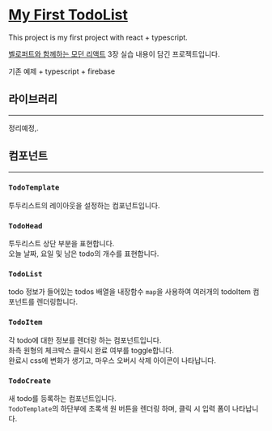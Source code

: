 # [My First TodoList](https://mashup-todolist.web.app/)

This project is my first project with react + typescript.

[벨로퍼트와 함께하는 모던 리액트](https://react.vlpt.us/) 3장 실습 내용이 담긴 프로젝트입니다.

기존 예제 + typescript + firebase

## 라이브러리

---

정리예정,.

## 컴포넌트

---

### `TodoTemplate`

투두리스트의 레이아웃을 설정하는 컴포넌트입니다.

### `TodoHead`

투두리스트 상단 부분을 표현합니다.  
오늘 날짜, 요일 및 남은 todo의 개수를 표현합니다.

### `TodoList`

todo 정보가 들어있는 todos 배열을 내장함수 `map`을 사용하여 여러개의 todoItem 컴포넌트를 렌더링합니다.

### `TodoItem`

각 todo에 대한 정보를 렌더랑 하는 컴포넌트입니다.  
좌측 원형의 체크박스 클릭시 완료 여부를 toggle합니다.  
완료시 css에 변화가 생기고, 마우스 오버시 삭제 아이콘이 나타납니다.

### `TodoCreate`

새 todo를 등록하는 컴포넌트입니다.  
`TodoTemplate`의 하단부에 초록색 원 버튼을 렌더링 하며, 클릭 시 입력 폼이 나타납니다.
